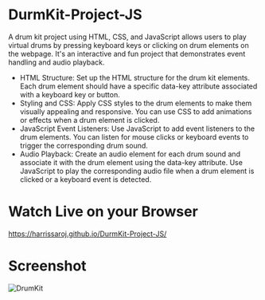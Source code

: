 # DurmKit-Project-JS
 A drum kit project using HTML, CSS, and JavaScript allows users to play virtual drums by pressing keyboard keys or clicking on drum elements on the webpage. It's an interactive and fun project that demonstrates event handling and audio playback.

- HTML Structure: Set up the HTML structure for the drum kit elements. Each drum element should have a specific data-key attribute associated with a keyboard key or button.
- Styling and CSS: Apply CSS styles to the drum elements to make them visually appealing and responsive. You can use CSS to add animations or effects when a drum element is clicked.
- JavaScript Event Listeners: Use JavaScript to add event listeners to the drum elements. You can listen for mouse clicks or keyboard events to trigger the corresponding drum sound.
- Audio Playback: Create an audio element for each drum sound and associate it with the drum element using the data-key attribute. Use JavaScript to play the corresponding audio file when a drum element is clicked or a keyboard event is detected.

# Watch Live on your Browser

https://harrissaroj.github.io/DurmKit-Project-JS/

# Screenshot

![DrumKit](https://github.com/HarrisSaroj/DurmKit-Project-JS/assets/109414883/df54db3e-f8e8-40fb-8790-627129bc8a0f)

